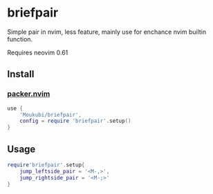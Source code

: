 # briefpair

Simple pair in nvim, less feature, mainly use for enchance nvim builtin
function.

Requires neovim 0.61

## Install

### [packer.nvim](https://github.com/wbthomason/packer.nvim)

```lua
use {
    'Moukubi/briefpair',
    config = require 'briefpair'.setup()
}
```

## Usage

```lua
require'briefpair'.setup{
    jump_leftside_pair = '<M-,>',
    jump_rightside_pair = '<M-;>'
}
```
